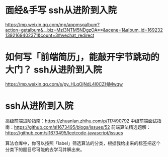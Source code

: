 # 面经&手写 ssh从进阶到入院
https://mp.weixin.qq.com/mp/appmsgalbum?action=getalbum&__biz=MzI3NTM5NDgzOA==&scene=1&album_id=1692321392169402371&count=3#wechat_redirect

# 如何写「前端简历」，能敲开字节跳动的大门？ ssh从进阶到入院
https://mp.weixin.qq.com/s/py_HLqOjNdL4l0CZHjMwqw

# ssh从进阶到入院
高级前端进阶指南：https://zhuanlan.zhihu.com/p/117490792
中级前端面试指南：https://github.com/sl1673495/blogs/issues/52
前端算法精选题解：https://github.com/sl1673495/leetcode-javascript/issues

算法仓库中，你可以按照「label」筛选算法的分类，根据我给出来的标签把这个分类下的题目尽可能的去学习并解出来。